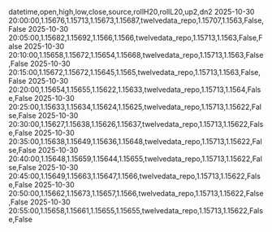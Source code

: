 datetime,open,high,low,close,source,rollH20,rollL20,up2,dn2
2025-10-30 20:00:00,1.15676,1.15713,1.15673,1.15687,twelvedata_repo,1.15707,1.1563,False,False
2025-10-30 20:05:00,1.15682,1.15692,1.1566,1.1566,twelvedata_repo,1.15713,1.1563,False,False
2025-10-30 20:10:00,1.15658,1.15672,1.15654,1.15668,twelvedata_repo,1.15713,1.1563,False,False
2025-10-30 20:15:00,1.15672,1.15672,1.15645,1.1565,twelvedata_repo,1.15713,1.1563,False,False
2025-10-30 20:20:00,1.15654,1.15655,1.15622,1.15633,twelvedata_repo,1.15713,1.1564,False,False
2025-10-30 20:25:00,1.15633,1.15634,1.15624,1.15625,twelvedata_repo,1.15713,1.15622,False,False
2025-10-30 20:30:00,1.15627,1.15638,1.15626,1.15637,twelvedata_repo,1.15713,1.15622,False,False
2025-10-30 20:35:00,1.15638,1.15649,1.15636,1.15648,twelvedata_repo,1.15713,1.15622,False,False
2025-10-30 20:40:00,1.15648,1.15659,1.15644,1.15655,twelvedata_repo,1.15713,1.15622,False,False
2025-10-30 20:45:00,1.15649,1.15663,1.15647,1.1566,twelvedata_repo,1.15713,1.15622,False,False
2025-10-30 20:50:00,1.15662,1.15673,1.15657,1.1566,twelvedata_repo,1.15713,1.15622,False,False
2025-10-30 20:55:00,1.15658,1.15661,1.15655,1.15655,twelvedata_repo,1.15713,1.15622,False,False
